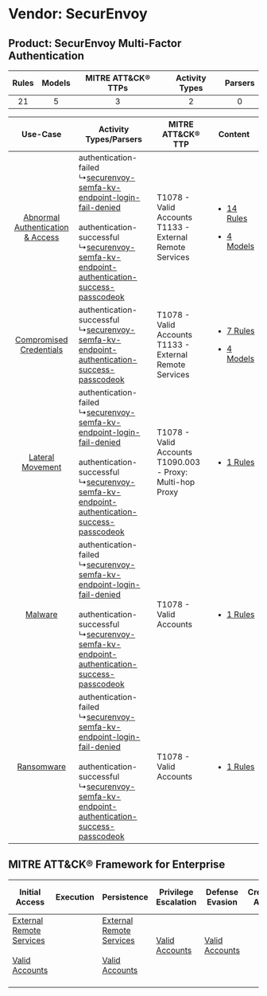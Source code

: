 Vendor: SecurEnvoy
==================
Product: SecurEnvoy Multi-Factor Authentication
-----------------------------------------------
| Rules | Models | MITRE ATT&CK® TTPs | Activity Types | Parsers |
|:-----:|:------:|:------------------:|:--------------:|:-------:|
|  21   |   5    |         3          |       2        |    0    |

|    Use-Case    | Activity Types/Parsers    | MITRE ATT&CK® TTP    | Content    |
|:----:| ---- | ---- | ---- |
| [Abnormal Authentication & Access](../../../UseCases/uc_abnormal_authentication_&_access.md) |  authentication-failed<br> ↳[securenvoy-semfa-kv-endpoint-login-fail-denied](Ps/pC_securenvoysemfakvendpointloginfaildenied.md)<br><br> authentication-successful<br> ↳[securenvoy-semfa-kv-endpoint-authentication-success-passcodeok](Ps/pC_securenvoysemfakvendpointauthenticationsuccesspasscodeok.md)<br> | T1078 - Valid Accounts<br>T1133 - External Remote Services<br>   | [<ul><li>14 Rules</li></ul><ul><li>4 Models</li></ul>](RM/r_m_securenvoy_securenvoy_multi-factor_authentication_Abnormal_Authentication_&_Access.md) |
|          [Compromised Credentials](../../../UseCases/uc_compromised_credentials.md)          |  authentication-successful<br> ↳[securenvoy-semfa-kv-endpoint-authentication-success-passcodeok](Ps/pC_securenvoysemfakvendpointauthenticationsuccesspasscodeok.md)<br>    | T1078 - Valid Accounts<br>T1133 - External Remote Services<br>   | [<ul><li>7 Rules</li></ul><ul><li>4 Models</li></ul>](RM/r_m_securenvoy_securenvoy_multi-factor_authentication_Compromised_Credentials.md)    |
|    [Lateral Movement](../../../UseCases/uc_lateral_movement.md)    |  authentication-failed<br> ↳[securenvoy-semfa-kv-endpoint-login-fail-denied](Ps/pC_securenvoysemfakvendpointloginfaildenied.md)<br><br> authentication-successful<br> ↳[securenvoy-semfa-kv-endpoint-authentication-success-passcodeok](Ps/pC_securenvoysemfakvendpointauthenticationsuccesspasscodeok.md)<br> | T1078 - Valid Accounts<br>T1090.003 - Proxy: Multi-hop Proxy<br> | [<ul><li>1 Rules</li></ul>](RM/r_m_securenvoy_securenvoy_multi-factor_authentication_Lateral_Movement.md)    |
|    [Malware](../../../UseCases/uc_malware.md)    |  authentication-failed<br> ↳[securenvoy-semfa-kv-endpoint-login-fail-denied](Ps/pC_securenvoysemfakvendpointloginfaildenied.md)<br><br> authentication-successful<br> ↳[securenvoy-semfa-kv-endpoint-authentication-success-passcodeok](Ps/pC_securenvoysemfakvendpointauthenticationsuccesspasscodeok.md)<br> | T1078 - Valid Accounts<br>    | [<ul><li>1 Rules</li></ul>](RM/r_m_securenvoy_securenvoy_multi-factor_authentication_Malware.md)    |
|    [Ransomware](../../../UseCases/uc_ransomware.md)    |  authentication-failed<br> ↳[securenvoy-semfa-kv-endpoint-login-fail-denied](Ps/pC_securenvoysemfakvendpointloginfaildenied.md)<br><br> authentication-successful<br> ↳[securenvoy-semfa-kv-endpoint-authentication-success-passcodeok](Ps/pC_securenvoysemfakvendpointauthenticationsuccesspasscodeok.md)<br> | T1078 - Valid Accounts<br>    | [<ul><li>1 Rules</li></ul>](RM/r_m_securenvoy_securenvoy_multi-factor_authentication_Ransomware.md)    |

MITRE ATT&CK® Framework for Enterprise
--------------------------------------
| Initial Access                                                                                                                                   | Execution | Persistence                                                                                                                                      | Privilege Escalation                                                | Defense Evasion                                                     | Credential Access | Discovery | Lateral Movement | Collection | Command and Control                                                                                                                       | Exfiltration | Impact |
| ------------------------------------------------------------------------------------------------------------------------------------------------ | --------- | ------------------------------------------------------------------------------------------------------------------------------------------------ | ------------------------------------------------------------------- | ------------------------------------------------------------------- | ----------------- | --------- | ---------------- | ---------- | ----------------------------------------------------------------------------------------------------------------------------------------- | ------------ | ------ |
| [External Remote Services](https://attack.mitre.org/techniques/T1133)<br><br>[Valid Accounts](https://attack.mitre.org/techniques/T1078)<br><br> |           | [External Remote Services](https://attack.mitre.org/techniques/T1133)<br><br>[Valid Accounts](https://attack.mitre.org/techniques/T1078)<br><br> | [Valid Accounts](https://attack.mitre.org/techniques/T1078)<br><br> | [Valid Accounts](https://attack.mitre.org/techniques/T1078)<br><br> |                   |           |                  |            | [Proxy: Multi-hop Proxy](https://attack.mitre.org/techniques/T1090/003)<br><br>[Proxy](https://attack.mitre.org/techniques/T1090)<br><br> |              |        |